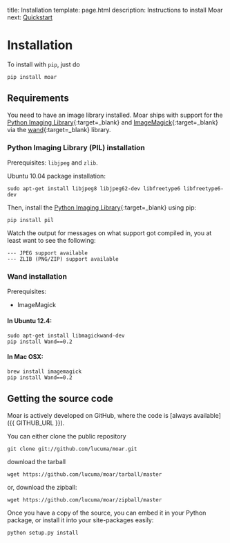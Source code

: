 title: Installation
template: page.html
description: Instructions to install Moar
next: [Quickstart](/quickstart.md)


# Installation

To install with `pip`, just do

	pip install moar

## Requirements

You need to have an image library installed. Moar ships with support for the [Python Imaging Library][pil]{:target=_blank} and [ImageMagick][imagemagick]{:target=_blank} via the [wand][wand]{:target=_blank} library. 


### Python Imaging Library (PIL) installation

Prerequisites: `libjpeg` and `zlib`.

Ubuntu 10.04 package installation:

    sudo apt-get install libjpeg8 libjpeg62-dev libfreetype6 libfreetype6-dev

Then, install the [Python Imaging Library][pil]{:target=_blank} using pip:

    pip install pil

Watch the output for messages on what support got compiled in, you at least want to see the following:

    --- JPEG support available
    --- ZLIB (PNG/ZIP) support available


### Wand installation

Prerequisites:

* ImageMagick

#### In Ubuntu 12.4:
    
    sudo apt-get install libmagickwand-dev
    pip install Wand==0.2

#### In Mac OSX:

    brew install imagemagick
    pip install Wand==0.2


## Getting the source code

Moar is actively developed on GitHub, where the code is [always available]({{ GITHUB_URL }}).

You can either clone the public repository

    git clone git://github.com/lucuma/moar.git

download the tarball

    wget https://github.com/lucuma/moar/tarball/master

or, download the zipball:
    
    wget https://github.com/lucuma/moar/zipball/master

Once you have a copy of the source, you can embed it in your Python package,
or install it into your site-packages easily:

    python setup.py install


[pil]: http://www.pythonware.com/products/pil/
[imagemagick]: http://www.imagemagick.org/script/index.php
[wand]: http://styleshare.github.com/wand/

